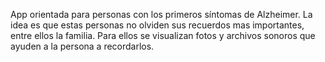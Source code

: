 App orientada para personas con los primeros síntomas de Alzheimer. La idea es que estas personas no olviden sus recuerdos mas importantes, entre ellos la familia. Para ellos se visualizan fotos y archivos sonoros que ayuden a la persona a recordarlos.